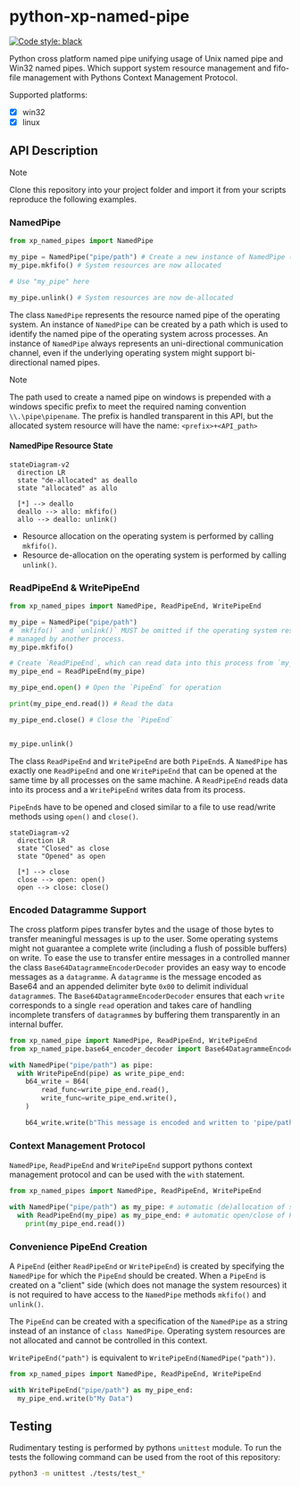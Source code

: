 # python-xp-named-pipe

[![Code style: black](https://img.shields.io/badge/code%20style-black-000000.svg)](https://github.com/psf/black)

Python cross platform named pipe unifying usage of Unix named pipe and Win32
named pipes. Which support system resource management and fifo-file management
with Pythons Context Management Protocol.

Supported platforms:

- [x] win32
- [x] linux

## API Description

> [!NOTE]
> Clone this repository into your project folder and import it from your
> scripts reproduce the following examples.

### NamedPipe

```Python
from xp_named_pipes import NamedPipe

my_pipe = NamedPipe("pipe/path") # Create a new instance of NamedPipe (de-allocated)
my_pipe.mkfifo() # System resources are now allocated

# Use "my_pipe" here

my_pipe.unlink() # System resources are now de-allocated
```

The class `NamedPipe` represents the resource named pipe of the operating
system. An instance of `NamedPipe` can be created by a path which is used to
identify the named pipe of the operating system across processes. An instance
of `NamedPipe` always represents an uni-directional communication channel, even
if the underlying operating system might support bi-directional named pipes.

> [!NOTE]
> The path used to create a named pipe on windows is prepended with a windows
> specific prefix to meet the required naming convention `\\.\pipe\pipename`.
> The prefix is handled transparent in this API, but the allocated system
> resource will have the name: `<prefix>+<API_path>`

#### NamedPipe Resource State

```mermaid
stateDiagram-v2
  direction LR
  state "de-allocated" as deallo
  state "allocated" as allo

  [*] --> deallo
  deallo --> allo: mkfifo()
  allo --> deallo: unlink()
```

- Resource allocation on the operating system is performed by calling `mkfifo()`.
- Resource de-allocation on the operating system is performed by calling `unlink()`.

### ReadPipeEnd & WritePipeEnd

```Python
from xp_named_pipes import NamedPipe, ReadPipeEnd, WritePipeEnd

my_pipe = NamedPipe("pipe/path")
# `mkfifo()` and `unlink()` MUST be omitted if the operating system resource is
# managed by another process.
my_pipe.mkfifo() 

# Create `ReadPipeEnd`, which can read data into this process from `my_pipe`
my_pipe_end = ReadPipeEnd(my_pipe) 

my_pipe_end.open() # Open the `PipeEnd` for operation

print(my_pipe_end.read()) # Read the data

my_pipe_end.close() # Close the `PipeEnd`


my_pipe.unlink()
```

The class `ReadPipeEnd` and `WritePipeEnd` are both `PipeEnd`s. A `NamedPipe`
has exactly one `ReadPipeEnd` and one `WritePipeEnd` that can be opened at the
same time by all processes on the same machine. A `ReadPipeEnd` reads data into
its process and a `WritePipeEnd` writes data from its process.

`PipeEnd`s have to be opened and closed similar to a file to use read/write
methods using `open()` and `close()`.

```mermaid
stateDiagram-v2
  direction LR
  state "Closed" as close
  state "Opened" as open

  [*] --> close
  close --> open: open()
  open --> close: close()
```

### Encoded Datagramme Support

The cross platform pipes transfer bytes and the usage of those bytes to
transfer meaningful messages is up to the user. Some operating systems might
not guarantee a complete write (including a flush of possible buffers) on
write. To ease the use to transfer entire messages in a controlled manner the
class `Base64DatagrammeEncoderDecoder` provides an easy way to encode messages
as a `datagramme`. A `datagramme` is the message encoded as Base64 and an
appended delimiter byte `0x00` to delimit individual `datagramme`s. The
`Base64DatagrammeEncoderDecoder` ensures that each `write` corresponds to a
single `read` operation and takes care of handling incomplete transfers of
`datagramme`s by buffering them transparently in an internal buffer.

```Python
from xp_named_pipe import NamedPipe, ReadPipeEnd, WritePipeEnd
from xp_named_pipe.base64_encoder_decoder import Base64DatagrammeEncoderDecoder as B64

with NamedPipe("pipe/path") as pipe:
  with WritePipeEnd(pipe) as write_pipe_end:
    b64_write = B64(
        read_func=write_pipe_end.read(),
        write_func=write_pipe_end.write(),
    )

    b64_write.write(b"This message is encoded and written to 'pipe/path' with a delimiter suffix")
```

### Context Management Protocol

`NamedPipe`, `ReadPipeEnd` and `WritePipeEnd` support pythons context
management protocol and can be used with the `with` statement.

```Python
from xp_named_pipes import NamedPipe, ReadPipeEnd, WritePipeEnd

with NamedPipe("pipe/path") as my_pipe: # automatic (de)allocation of system resources
  with ReadPipeEnd(my_pipe) as my_pipe_end: # automatic open/close of PipeEnd
    print(my_pipe_end.read())
```

### Convenience PipeEnd Creation

A `PipeEnd` (either `ReadPipeEnd` or `WritePipeEnd`) is created by specifying
the `NamedPipe` for which the `PipeEnd` should be created. When a `PipeEnd` is
created on a "client" side (which does not manage the system resources) it is
not required to have access to the `NamedPipe` methods `mkfifo()` and
`unlink()`.

The `PipeEnd` can be created with a specification of the `NamedPipe` as a
string instead of an instance of `class NamedPipe`. Operating system resources
are not allocated and cannot be controlled in this context.

`WritePipeEnd("path")` is equivalent to `WritePipeEnd(NamedPipe("path"))`.

```Python
from xp_named_pipes import NamedPipe, ReadPipeEnd, WritePipeEnd

with WritePipeEnd("pipe/path") as my_pipe_end:
  my_pipe_end.write(b"My Data")
```

## Testing

Rudimentary testing is performed by pythons `unittest` module. To run the tests
the following command can be used from the root of this repository:

```bash
python3 -m unittest ./tests/test_*
```
